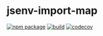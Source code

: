 # jsenv-import-map

[![npm package](https://img.shields.io/npm/v/@jsenv/import-map.svg)](https://www.npmjs.com/package/@jsenv/import-map)
[![build](https://travis-ci.com/jsenv/jsenv-import-map.svg?branch=master)](http://travis-ci.com/jsenv/jsenv-import-map)
[![codecov](https://codecov.io/gh/jsenv/jsenv-import-map/branch/master/graph/badge.svg)](https://codecov.io/gh/jsenv/jsenv-import-map)
